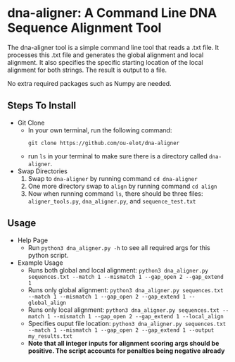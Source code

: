 # dna-aligner: A Command Line DNA Sequence Alignment Tool 
The dna-aligner tool is a simple command line tool that reads a .txt file. It processes this .txt file and generates the global alignment and local alignment. It also specifies the specific starting location of the local alignment for both strings. The result is output to a file. 

No extra required packages such as Numpy are needed. 

## Steps To Install
* Git Clone
    * In your own terminal, run the following command:
      ```
      git clone https://github.com/ou-elot/dna-aligner
      ```
    * run `ls` in your terminal to make sure there is a directory called `dna-aligner`.
* Swap Directories
    1. Swap to `dna-aligner` by running command `cd dna-aligner`
    2. One more directory swap to `align` by running command `cd align`
    3. Now when running command `ls`, there should be three files: `aligner_tools.py`, `dna_aligner.py`, and `sequence_test.txt`
## Usage
* Help Page
    * Run `python3 dna_aligner.py -h` to see all required args for this python script.
* Example Usage
    * Runs both global and local alignment: `python3 dna_aligner.py sequences.txt --match 1 --mismatch 1 --gap_open 2 --gap_extend 1`
    * Runs only global alignment: `python3 dna_aligner.py sequences.txt --match 1 --mismatch 1 --gap_open 2 --gap_extend 1 --global_align`
    * Runs only local alignment: `python3 dna_aligner.py sequences.txt --match 1 --mismatch 1 --gap_open 2 --gap_extend 1 --local_align`
    * Specifies ouput file location: `python3 dna_aligner.py sequences.txt --match 1 --mismatch 1 --gap_open 2 --gap_extend 1 --output my_results.txt`
    * **Note that all integer inputs for alignment scoring args should be positive. The script accounts for penalties being negative already** 
